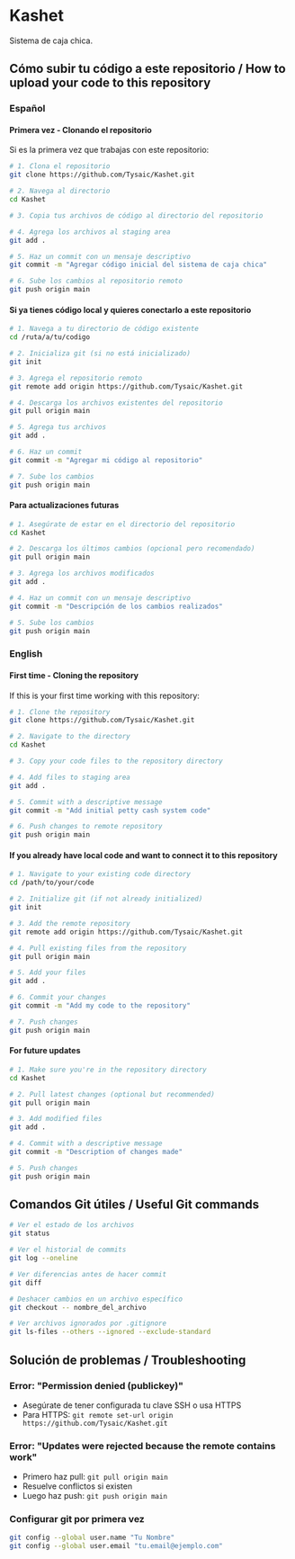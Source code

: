# Kashet
Sistema de caja chica.

## Cómo subir tu código a este repositorio / How to upload your code to this repository

### Español

#### Primera vez - Clonando el repositorio
Si es la primera vez que trabajas con este repositorio:

```bash
# 1. Clona el repositorio
git clone https://github.com/Tysaic/Kashet.git

# 2. Navega al directorio
cd Kashet

# 3. Copia tus archivos de código al directorio del repositorio

# 4. Agrega los archivos al staging area
git add .

# 5. Haz un commit con un mensaje descriptivo
git commit -m "Agregar código inicial del sistema de caja chica"

# 6. Sube los cambios al repositorio remoto
git push origin main
```

#### Si ya tienes código local y quieres conectarlo a este repositorio

```bash
# 1. Navega a tu directorio de código existente
cd /ruta/a/tu/codigo

# 2. Inicializa git (si no está inicializado)
git init

# 3. Agrega el repositorio remoto
git remote add origin https://github.com/Tysaic/Kashet.git

# 4. Descarga los archivos existentes del repositorio
git pull origin main

# 5. Agrega tus archivos
git add .

# 6. Haz un commit
git commit -m "Agregar mi código al repositorio"

# 7. Sube los cambios
git push origin main
```

#### Para actualizaciones futuras

```bash
# 1. Asegúrate de estar en el directorio del repositorio
cd Kashet

# 2. Descarga los últimos cambios (opcional pero recomendado)
git pull origin main

# 3. Agrega los archivos modificados
git add .

# 4. Haz un commit con un mensaje descriptivo
git commit -m "Descripción de los cambios realizados"

# 5. Sube los cambios
git push origin main
```

### English

#### First time - Cloning the repository
If this is your first time working with this repository:

```bash
# 1. Clone the repository
git clone https://github.com/Tysaic/Kashet.git

# 2. Navigate to the directory
cd Kashet

# 3. Copy your code files to the repository directory

# 4. Add files to staging area
git add .

# 5. Commit with a descriptive message
git commit -m "Add initial petty cash system code"

# 6. Push changes to remote repository
git push origin main
```

#### If you already have local code and want to connect it to this repository

```bash
# 1. Navigate to your existing code directory
cd /path/to/your/code

# 2. Initialize git (if not already initialized)
git init

# 3. Add the remote repository
git remote add origin https://github.com/Tysaic/Kashet.git

# 4. Pull existing files from the repository
git pull origin main

# 5. Add your files
git add .

# 6. Commit your changes
git commit -m "Add my code to the repository"

# 7. Push changes
git push origin main
```

#### For future updates

```bash
# 1. Make sure you're in the repository directory
cd Kashet

# 2. Pull latest changes (optional but recommended)
git pull origin main

# 3. Add modified files
git add .

# 4. Commit with a descriptive message
git commit -m "Description of changes made"

# 5. Push changes
git push origin main
```

## Comandos Git útiles / Useful Git commands

```bash
# Ver el estado de los archivos
git status

# Ver el historial de commits
git log --oneline

# Ver diferencias antes de hacer commit
git diff

# Deshacer cambios en un archivo específico
git checkout -- nombre_del_archivo

# Ver archivos ignorados por .gitignore
git ls-files --others --ignored --exclude-standard
```

## Solución de problemas / Troubleshooting

### Error: "Permission denied (publickey)"
- Asegúrate de tener configurada tu clave SSH o usa HTTPS
- Para HTTPS: `git remote set-url origin https://github.com/Tysaic/Kashet.git`

### Error: "Updates were rejected because the remote contains work"
- Primero haz pull: `git pull origin main`
- Resuelve conflictos si existen
- Luego haz push: `git push origin main`

### Configurar git por primera vez
```bash
git config --global user.name "Tu Nombre"
git config --global user.email "tu.email@ejemplo.com"
```
